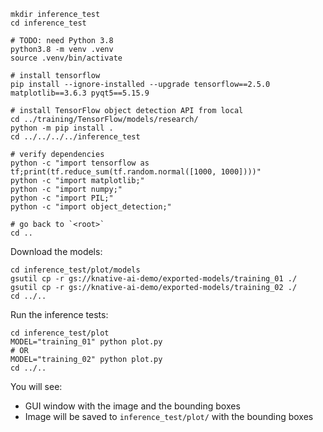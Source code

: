 ```shell
mkdir inference_test
cd inference_test

# TODO: need Python 3.8
python3.8 -m venv .venv
source .venv/bin/activate

# install tensorflow
pip install --ignore-installed --upgrade tensorflow==2.5.0 matplotlib==3.6.3 pyqt5==5.15.9

# install TensorFlow object detection API from local
cd ../training/TensorFlow/models/research/
python -m pip install .
cd ../../../../inference_test

# verify dependencies
python -c "import tensorflow as tf;print(tf.reduce_sum(tf.random.normal([1000, 1000])))"
python -c "import matplotlib;"
python -c "import numpy;"
python -c "import PIL;"
python -c "import object_detection;"

# go back to `<root>`
cd ..
```

Download the models:
```shell
cd inference_test/plot/models
gsutil cp -r gs://knative-ai-demo/exported-models/training_01 ./
gsutil cp -r gs://knative-ai-demo/exported-models/training_02 ./
cd ../..
```

Run the inference tests:
```shell
cd inference_test/plot
MODEL="training_01" python plot.py
# OR
MODEL="training_02" python plot.py
cd ../..
``` 

You will see:
- GUI window with the image and the bounding boxes
- Image will be saved to `inference_test/plot/` with the bounding boxes
